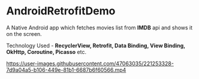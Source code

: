 # AndroidRetrofitDemo
A Native Android app which fetches movies list from **IMDB** api and shows it on the screen.

Technology Used - **RecyclerView, Retrofit, Data Binding, View Binding, OkHttp, Coroutine, Picasso** etc.

https://user-images.githubusercontent.com/47063035/221253328-7d9a04a5-b106-449e-81b1-6687b6f60566.mp4

